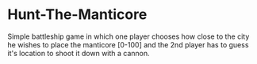 # Hunt-The-Manticore
Simple battleship game in which one player chooses how close to the city he wishes to place the manticore [0-100] and the 2nd player has to guess it's location to shoot it down with a cannon.
